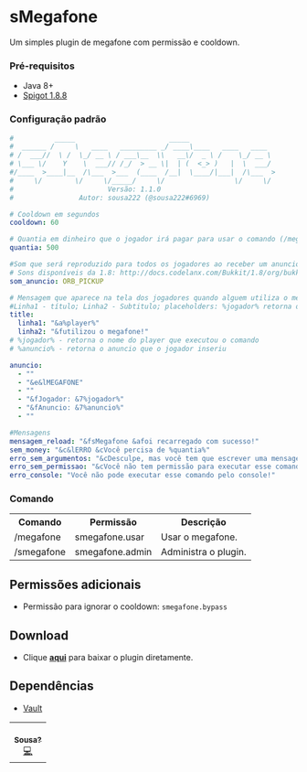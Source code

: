 # sMegafone
Um simples plugin de megafone com permissão e cooldown. 

### Pré-requisitos
* Java 8+
* [Spigot 1.8.8](https://cdn.getbukkit.org/spigot/spigot-1.8.8-R0.1-SNAPSHOT-latest.jar)

### Configuração padrão
```yml
#          _____                       _____
#  ______ /     \   ____   _________ _/ ____\____   ____   ____
# /  ___//  \ /  \_/ __ \ / ___\__  \\   __\/  _ \ /    \_/ __ \
# \___ \/    Y    \  ___// /_/  > __ \|  | (  <_> )   |  \  ___/
#/____  >____|__  /\___  >___  (____  /__|  \____/|___|  /\___  >
#     \/        \/     \/_____/     \/                 \/     \/
#                       Versão: 1.1.0
#                Autor: sousa222 (@sousa222#6969)

# Cooldown em segundos
cooldown: 60

# Quantia em dinheiro que o jogador irá pagar para usar o comando (/megafone)
quantia: 500

#Som que será reproduzido para todos os jogadores ao receber um anuncio
# Sons disponíveis da 1.8: http://docs.codelanx.com/Bukkit/1.8/org/bukkit/Sound.html
som_anuncio: ORB_PICKUP

# Mensagem que aparece na tela dos jogadores quando alguem utiliza o megafone;
#Linha1 - título; Linha2 - Subtitulo; placeholders: %jogador% retorna o nome do utilizador do megafone
title:
  linha1: "&a%player%"
  linha2: "&futilizou o megafone!"
# %jogador% - retorna o nome do player que executou o comando
# %anuncio% - retorna o anuncio que o jogador inseriu

anuncio:
  - ""
  - "&e&lMEGAFONE"
  - ""
  - "&fJogador: &7%jogador%"
  - "&fAnuncio: &7%anuncio%"
  - ""

#Mensagens
mensagem_reload: "&fsMegafone &afoi recarregado com sucesso!"
sem_money: "&c&lERRO &cVocê percisa de %quantia%"
erro_sem_argumentos: "&cDesculpe, mas você tem que escrever uma mensagem para anunciar!"
erro_sem_permissao: "&cVocê não tem permissão para executar esse comando."
erro_console: "Você não pode executar esse comando pelo console!"
```
### Comando
<table>
 <tr>
  <th>Comando</th>
  <th>Permissão</th>
  <th>Descrição</th>
 </tr>
 <tr>
  <td>/megafone</td>
  <td>smegafone.usar</td>
  <td>Usar o megafone.</td>
 </tr>
 <tr>
  <td>/smegafone</td>
  <td>smegafone.admin</td>
  <td>Administra o plugin.</td>
 </tr>
</table>

## Permissões adicionais

- Permissão para ignorar o cooldown: `smegafone.bypass`

## Download

- Clique [**aqui**](https://github.com/diogox2705/sMegafone/releases/) para baixar o plugin diretamente.

## Dependências
- [Vault](https://github.com/MilkBowl/VaultAPI) 
<table>
  <tr>
    <td align="center"><a href="https://github.com/diogox2705
<img src="https://avatars.githubusercontent.com/u/59032835?s=400&u=2f044498e72bb88cae24c81891f4248e15c6b9e9&v=4" width="100px;" alt=""/><br /><sub><b>Sousa?</b></sub></a><br /><a href="https://github.com/diogox2705/sMegafone=" title="Code">💻</a></td>
  </tr>
</table>
